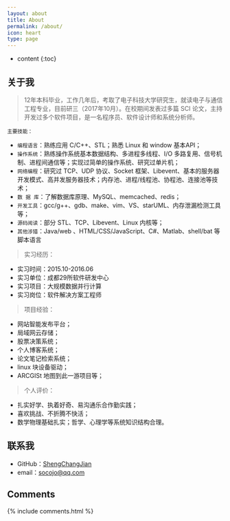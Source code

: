 ```yaml
---
layout: about
title: About
permalink: /about/
icon: heart
type: page
---
```


* content
{:toc}

## 关于我

> 12年本科毕业，工作几年后，考取了电子科技大学研究生，就读电子与通信工程专业，目前研三（2017年10月）。在校期间发表过多篇 SCI 论文，主持
> 开发过多个软件项目，是一名程序员、软件设计师和系统分析师。

    主要技能：

+ `编程语言`：熟练应用 C/C++、STL；熟悉 Linux 和 window 基本API；
+ `操作系统`：熟练操作系统基本数据结构、多进程多线程、I/O 多路复用、信号机制、进程间通信等；实现过简单的操作系统、研究过单片机；
+ `网络编程`：研究过 TCP、UDP 协议、Socket 框架、Libevent、基本的服务器开发模式、高并发服务器技术；内存池、进程/线程池、协程池、连接池等技术；
+ `数 据 库`：了解数据库原理、MySQL、memcached、redis；
+ `开发工具`：gcc/g++、gdb、make、vim、VS、starUML、内存泄漏检测工具等；
+ `源码阅读`：部分 STL、TCP、Libevent、Linux 内核等；
+ `其他涉猎`：Java/web 、HTML/CSS/JavaScript、C#、Matlab、shell/bat 等脚本语言

> 实习经历：

+ 实习时间：2015.10-2016.06
+ 实习单位：成都29所软件研发中心
+ 实习项目：大规模数据并行计算
+ 实习岗位：软件解决方案工程师

> 项目经验：

+ 网站智能发布平台；
+ 局域网云存储；
+ 股票决策系统；
+ 个人博客系统；
+ 论文笔记检索系统；
+ linux 块设备驱动；
+ ARCGISt 地图到此一游项目等；

> 个人评价：

+ 扎实好学、执着好奇、易沟通乐合作勤实践；
+ 喜欢挑战、不折腾不快活；
+ 数学物理基础扎实；哲学、心理学等系统知识结构合理。

## 联系我

* GitHub：[ShengChangJian](https://github.com/shengchangjian)
* email：socojo@qq.com

## Comments

{% include comments.html %}
